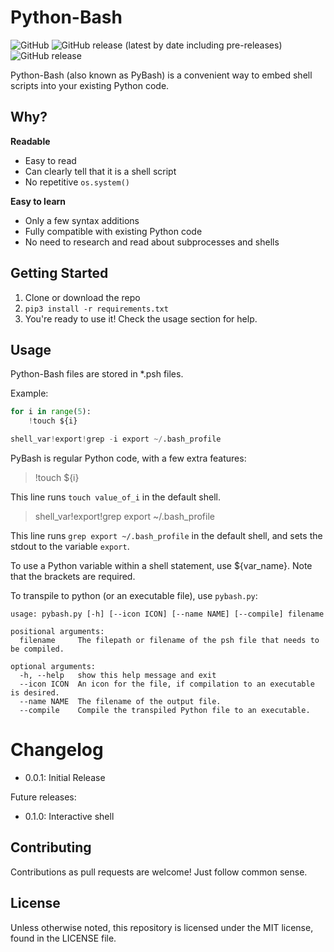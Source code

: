 # Python-Bash

![GitHub](https://img.shields.io/github/license/appleplectic/python-bash?style=for-the-badge)
![GitHub release (latest by date including pre-releases)](https://img.shields.io/github/v/release/appleplectic/python-bash?include_prereleases&style=for-the-badge)
![GitHub release](https://img.shields.io/github/v/release/appleplectic/python-bash?style=for-the-badge)

Python-Bash (also known as PyBash) is a convenient way to embed shell scripts into your existing Python code.


## Why?

**Readable**
- Easy to read
- Can clearly tell that it is a shell script
- No repetitive `os.system()`

**Easy to learn**
- Only a few syntax additions
- Fully compatible with existing Python code
- No need to research and read about subprocesses and shells

## Getting Started

1. Clone or download the repo
2. `pip3 install -r requirements.txt`
3. You're ready to use it! Check the usage section for help.

## Usage

Python-Bash files are stored in *.psh files.

Example:

```python
for i in range(5):
    !touch ${i}

shell_var!export!grep -i export ~/.bash_profile
```

PyBash is regular Python code, with a few extra features:

> !touch ${i}

This line runs `touch value_of_i` in the default shell.

> shell_var!export!grep export ~/.bash_profile

This line runs `grep export ~/.bash_profile` in the default shell, and sets the stdout to the variable `export`.

To use a Python variable within a shell statement, use ${var_name}. Note that the brackets are required.

To transpile to python (or an executable file), use `pybash.py`:
```
usage: pybash.py [-h] [--icon ICON] [--name NAME] [--compile] filename

positional arguments:
  filename     The filepath or filename of the psh file that needs to be compiled.

optional arguments:
  -h, --help   show this help message and exit
  --icon ICON  An icon for the file, if compilation to an executable is desired.
  --name NAME  The filename of the output file.
  --compile    Compile the transpiled Python file to an executable.
```

# Changelog

- 0.0.1: Initial Release

Future releases:

- 0.1.0: Interactive shell


## Contributing

Contributions as pull requests are welcome! Just follow common sense.


## License

Unless otherwise noted, this repository is licensed under the MIT license, found in the LICENSE file.

